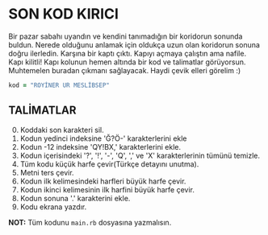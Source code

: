 # SON KOD KIRICI

Bir pazar sabahı uyandın ve kendini tanımadığın bir koridorun sonunda buldun. Nerede olduğunu anlamak için oldukça uzun olan koridorun sonuna doğru ilerledin. Karşına bir kaptı çıktı. Kapıyı açmaya çalıştın ama nafile. Kapı kilitli!
Kapı kolunun hemen altında bir kod ve talimatlar görüyorsun. Muhtemelen buradan çıkmanı sağlayacak. Haydi çevik elleri görelim :)

```rb
kod = "ROYİNER UR MESLİBSEP"
```

## TALİMATLAR
0. Koddaki son karakteri sil.
1. Kodun yedinci indeksine 'Ğ?Ö-' karakterlerini ekle
2. Kodun -12 indeksine 'QY!BX,' karakterlerini ekle.
3. Kodun içerisindeki '?', '!', '-', 'Q', ',' ve 'X' karakterlerinin tümünü temizle.
4. Tüm kodu küçük harfe çevir(Türkçe detayını unutma).
5. Metni ters çevir.
6. Kodun ilk kelimesindeki harfleri büyük harfe çevir.
7. Kodun ikinci kelimesinin ilk harfini büyük harfe çevir.
8. Kodun sonuna '.' karakterini ekle.
9. Kodu ekrana yazdır.

**NOT:** Tüm kodunu `main.rb` dosyasına yazmalısın.